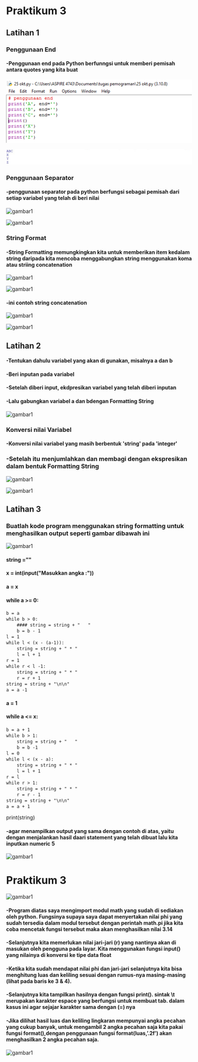 # Praktikum 3

## Latihan 1

### Penggunaan End

#### -Penggunaan end pada Python berfunngsi untuk memberi pemisah antara quotes yang kita buat

![gambar1](Gambar/Foto1.png)

![gambar1](Gambar/gambar13.jpg)

### Penggunaan Separator

#### -penggunaan separator pada python berfungsi sebagai pemisah dari setiap variabel yang telah di beri nilai

![gambar1](gambar/file2.png)

![gambar1](gambar/file2(1).png)

### String Format

#### -String Formatting memungkingkan kita untuk memberikan item kedalam string daripada kita mencoba menggabungkan string menggunakan koma atau striing concatenation

![gambar1](gambar/file3.png)

![gambar1](gambar/file3(1).png)

#### -ini contoh string concatenation

![gambar1](gambar/file4.png)

![gambar1](gambar/file4(1).png)

## Latihan 2

#### -Tentukan dahulu variabel yang akan di gunakan, misalnya a dan b

#### -Beri inputan pada variabel 

#### -Setelah diberi input, ekdpresikan variabel yang telah diberi inputan 

#### -Lalu gabungkan variabel a dan bdengan  Formatting String

![gambar1](gambar/file5.png)

### Konversi nilai Variabel 

#### -Konversi nilai variabel yang masih berbentuk 'string' pada 'integer'

### -Setelah itu menjumlahkan dan membagi dengan ekspresikan dalam bentuk Formatting String

![gambar1](gambar/file6.png)

![gambar1](gambar/file6(1).png)

## Latihan 3

### Buatlah kode program menggunakan string formatting untuk menghasilkan output seperti gambar dibawah ini

![gambar1](gambar/file7.png)

 #### string =""
 #### x = int(input("Masukkan angka :"))
 #### a = x
 #### while a >= 0:
    b = a
    while b > 0:
        #### string = string + "   "
        b = b - 1
    l = 1
    while l < (x - (a-1)):
        string = string + " * "
        l = l + 1
    r = 1
    while r < l -1:
        string = string + " * "
        r = r + 1
    string = string + "\n\n"
    a = a -1
 #### a = 1
 #### while a <= x:
    b = a + 1
    while b > 1:
        string = string + "   "
        b = b -1
    l = 0
    while l < (x - a):
        string = string + " * "
        l = l + 1
    r = l
    while r > 1:
        string = string + " * "
        r = r - 1
    string = string + "\n\n"
    a = a + 1
print(string)

#### -agar menampilkan output yang sama dengan contoh di atas, yaitu dengan menjalankan hasil daari statement yang telah dibuat lalu kita inputkan numeric 5

![gambar1](gambar/file8.png)

# Praktikum 3

![gambar1](gambar/file9.png)

#### -Program diatas saya mengimport modul math yang sudah di sediakan oleh python. Fungsinya supaya saya dapat menyertakan nilai phi yang sudah tersedia dalam modul tersebut dengan perintah math.pi jika kita coba mencetak fungsi tersebut maka akan menghasilkan nilai 3.14

#### -Selanjutnya kita memerlukan nilai jari-jari (r) yang nantinya akan di masukan oleh pengguna pada layar. Kita menggunakan fungsi input() yang nilainya di konversi ke tipe data float 

#### -Ketika kita sudah mendapat nilai phi dan jari-jari selanjutnya kita bisa menghitung luas dan keliling sesuai dengan rumus-nya masing-masing (lihat pada baris ke 3 & 4).

#### -Selanjutnya kita tampilkan hasilnya dengan fungsi print(). sintak \t merupakan karakter espace yang berfungsi untuk membuat tab. dalam kasus ini agar sejajar karakter sama dengan (=) nya

#### -Jika dilihat hasil luas dan keliling lingkaran mempunyai angka pecahan yang cukup banyak, untuk mengambil 2 angka pecahan saja kita pakai fungsi format(),dengan penggunaan fungsi format(luas,’.2f’) akan menghasilkan 2 angka pecahan saja.

![gambar1](gambar/file10.png)
